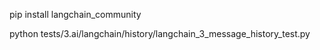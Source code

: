 pip install langchain_community


python tests/3.ai/langchain/history/langchain_3_message_history_test.py

